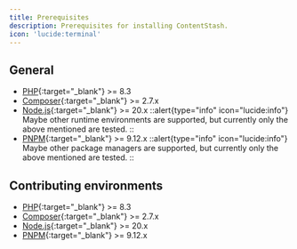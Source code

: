 ```yaml
---
title: Prerequisites
description: Prerequisites for installing ContentStash.
icon: 'lucide:terminal'
---
```


## General

- [PHP](https://www.php.net/){:target="_blank"} >= 8.3
- [Composer](https://getcomposer.org/){:target="_blank"} >= 2.7.x
- [Node.js](https://nodejs.org/){:target="_blank"} >= 20.x
  ::alert{type="info" icon="lucide:info"}
  Maybe other runtime environments are supported, but currently only the above mentioned are tested.
  ::
- [PNPM](https://pnpm.io/){:target="_blank"} >= 9.12.x
  ::alert{type="info" icon="lucide:info"}
  Maybe other package managers are supported, but currently only the above mentioned are tested.
  ::

## Contributing environments

- [PHP](https://www.php.net/){:target="_blank"} >= 8.3
- [Composer](https://getcomposer.org/){:target="_blank"} >= 2.7.x
- [Node.js](https://nodejs.org/){:target="_blank"} >= 20.x
- [PNPM](https://pnpm.io/){:target="_blank"} >= 9.12.x